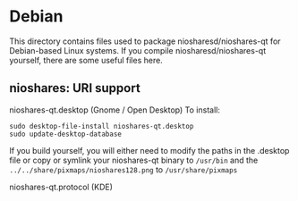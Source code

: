 
Debian
====================
This directory contains files used to package niosharesd/nioshares-qt
for Debian-based Linux systems. If you compile niosharesd/nioshares-qt yourself, there are some useful files here.

## nioshares: URI support ##


nioshares-qt.desktop  (Gnome / Open Desktop)
To install:

	sudo desktop-file-install nioshares-qt.desktop
	sudo update-desktop-database

If you build yourself, you will either need to modify the paths in
the .desktop file or copy or symlink your nioshares-qt binary to `/usr/bin`
and the `../../share/pixmaps/nioshares128.png` to `/usr/share/pixmaps`

nioshares-qt.protocol (KDE)


